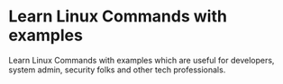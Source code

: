 # Learn Linux Commands with examples
Learn Linux Commands with examples which are useful for developers, system admin, security folks and other tech professionals.



